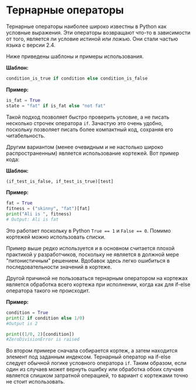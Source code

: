 # Тернарные операторы

Тернарные операторы наиболее широко известны в Python как условные выражения.
Эти операторы возвращают что-то в зависимости от того, является ли условие
истиной или ложью. Они стали частью языка с версии 2.4.

Ниже приведены шаблоны и примеры использования.

**Шаблон:**

```python
condition_is_true if condition else condition_is_false
```

**Пример:**

```python
is_fat = True
state = "fat" if is_fat else "not fat"
```

Такой подход позволяет быстро проверить условие, а не писать несколько строчек
оператора `if`. Зачастую это очень удобно, поскольку позволяет писать более
компактный код, сохраняя его читабельность.

Другим вариантом (менее очевидным и не настолько широко распространенным)
является использование кортежей. Вот пример кода:

**Шаблон:**

```python
(if_test_is_false, if_test_is_true)[test]
```

**Пример:**

```python
fat = True
fitness = ("skinny", "fat")[fat]
print("Ali is ", fitness)
# Output: Ali is fat
```

Это работает поскольку в Python `True == 1` и `False == 0`. Помимо кортежей
можно использовать списки.

Пример выше редко используется и в основном считается плохой практикой у
разработчиков, поскольку не является в должной мере "питонистичным" решением.
Вдобавок здесь легко ошибиться в последовательности значений в кортеже.

Другой причиной не пользоваться тернарным оператором на кортежах является
обработка всего кортежа при исполнении, когда как для if-else оператора
такого не происходит.

**Пример:**

```python
condition = True
print(2 if condition else 1/0)
#Output is 2

print((1/0, 2)[condition])
#ZeroDivisionError is raised
```

Во втором примере сначала собирается кортеж, а затем находится элемент под
заданным индексом. Тернарный оператор на if-else следует обычной логике
условного оператора `if`. Таким образом, если один из случаев может вернуть
ошибку или обработка обоих случаев является слишком затратной операцией, то
вариант с кортежами точно не стоит использовать.
